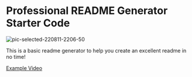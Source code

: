 # Professional README Generator Starter Code

![pic-selected-220811-2206-50](https://user-images.githubusercontent.com/39035211/184271860-58a4d8c6-28ae-4e0d-9476-d8eb077af16d.png)

This is a basic readme generator to help you create an excellent readme in no time!

[Example Video](https://drive.google.com/file/d/12wYiLoGVwDBBojK3o-UGCZcGC9iDI0ar/view?usp=sharing)
